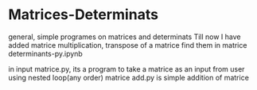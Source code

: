 # Matrices-Determinats

general, simple programes on matrices and determinats
Till now I have added matrice multiplication, transpose of a matrice
find them in matrice determinants-py.ipynb

in input matrice.py, its a program to take a matrice as an input from user using nested loop(any order)
matrice add.py is simple addition of matrice
